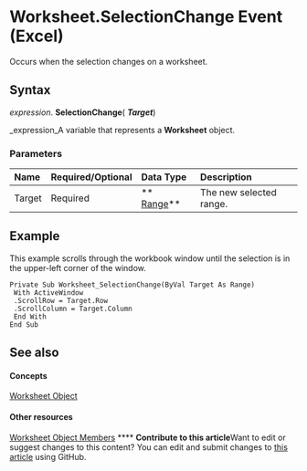 
# Worksheet.SelectionChange Event (Excel)

Occurs when the selection changes on a worksheet.


## Syntax

 _expression_. **SelectionChange**( **_Target_**)

 _expression_A variable that represents a  **Worksheet** object.


### Parameters



|**Name**|**Required/Optional**|**Data Type**|**Description**|
|:-----|:-----|:-----|:-----|
|Target|Required| ** [Range](b8207778-0dcc-4570-1234-f130532cc8cd.md)**|The new selected range.|

## Example

This example scrolls through the workbook window until the selection is in the upper-left corner of the window.


```
Private Sub Worksheet_SelectionChange(ByVal Target As Range) 
 With ActiveWindow 
 .ScrollRow = Target.Row 
 .ScrollColumn = Target.Column 
 End With 
End Sub
```


## See also


#### Concepts


 [Worksheet Object](182b705e-854a-81cc-a4b0-59b942de55ae.md)
#### Other resources


 [Worksheet Object Members](f8c1afea-1a1c-f5e4-37e3-52c434c8c157.md)
****   **Contribute to this article**Want to edit or suggest changes to this content? You can edit and submit changes to  [this article](https://github.com/jhershey00/VBA_Excel_Test/OpenXMLCon/articles/183e2ca7-06b2-f689-1f77-182dbfbf1e1d.md) using GitHub.

